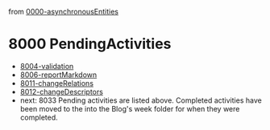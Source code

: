 from [0000-asynchronousEntities](../0000-asynchronousEntities.md)
# 8000 PendingActivities
- [8004-validation](8004-validation.md)
- [8006-reportMarkdown](8006-reportMarkdown.md)
- [8011-changeRelations](8011-changeRelations.md)
- [8012-changeDescriptors](8012-changeDescriptors.md)
- next: 8033
Pending activities are listed above. Completed activities have been moved to the into the Blog's week folder for when they were completed.